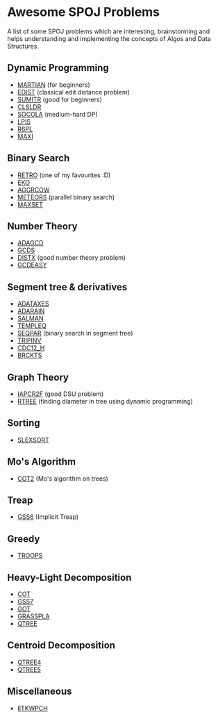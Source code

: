 # Awesome SPOJ Problems

A list of some SPOJ problems which are interesting, brainstorming and helps understanding and implementing the concepts of Algos and Data Structures.

## Dynamic Programming

* [MARTIAN](http://www.spoj.com/problems/MARTIAN/) (for beginners)
* [EDIST](http://www.spoj.com/problems/EDIST/) (classical edit distance problem)
* [SUMITR](http://www.spoj.com/problems/SUMITR/) (good for beginners)
* [CLSLDR](http://www.spoj.com/problems/CLSLDR/)
* [SOCOLA](http://www.spoj.com/problems/SOCOLA/) (medium-hard DP)
* [LPIS](http://www.spoj.com/problems/LPIS/)
* [R6PL](http://www.spoj.com/problems/R6PL/)
* [MAXI](http://www.spoj.com/problems/MAXI/)

## Binary Search

* [RETRO](http://www.spoj.com/problems/RETRO/) (one of my favourites :D)
* [EKO](http://www.spoj.com/problems/EKO/en/)
* [AGGRCOW](http://www.spoj.com/problems/AGGRCOW/)
* [METEORS](http://www.spoj.com/problems/METEORS/) (parallel binary search)
* [MAXSET](https://www.spoj.com/problems/MAXSET/) 

## Number Theory

* [ADAGCD](http://www.spoj.com/ranks/ADAGCD/)
* [GCDS](http://www.spoj.com/problems/GCDS/)
* [DISTX](http://www.spoj.com/problems/DISTX/) (good number theory problem)
* [GCDEASY](http://www.spoj.com/problems/GCDEASY/)

## Segment tree & derivatives

* [ADATAXES](http://www.spoj.com/problems/ADATAXES/)
* [ADARAIN](http://www.spoj.com/problems/ADARAIN/)
* [SALMAN](http://www.spoj.com/problems/SALMAN/)
* [TEMPLEQ](http://www.spoj.com/problems/TEMPLEQ/)
* [SEQPAR](http://www.spoj.com/problems/SEQPAR/) (binary search in segment tree)
* [TRIPINV](http://www.spoj.com/problems/TRIPINV/)
* [CDC12_H](http://www.spoj.com/problems/CDC12_H/)
* [BRCKTS](http://www.spoj.com/problems/BRCKTS/)

## Graph Theory

* [IAPCR2F](http://www.spoj.com/problems/IAPCR2F/) (good DSU problem)
* [RTREE](http://www.spoj.com/problems/RTREE/) (finding diameter in tree using dynamic programming)

## Sorting

* [SLEXSORT](http://www.spoj.com/problems/SLEXSORT/)

## Mo's Algorithm

* [COT2](http://www.spoj.com/problems/COT2/) (Mo's algorithm on trees)

## Treap

* [GSS6](http://www.spoj.com/problems/GSS6/) (Implicit Treap)

## Greedy

* [TROOPS](http://www.spoj.com/problems/TROOPS/) 

## Heavy-Light Decomposition

* [COT](http://www.spoj.com/problems/COT/)
* [GSS7](http://www.spoj.com/problems/GSS7/)
* [GOT](http://www.spoj.com/problems/GOT/)
* [GRASSPLA](http://www.spoj.com/problems/GRASSPLA/)
* [QTREE](http://www.spoj.com/problems/QTREE/)

## Centroid Decomposition

* [QTREE4](http://www.spoj.com/problems/QTREE4/)
* [QTREE5](http://www.spoj.com/problems/QTREE5/)

## Miscellaneous

* [IITKWPCH](http://www.spoj.com/problems/IITKWPCH/)
